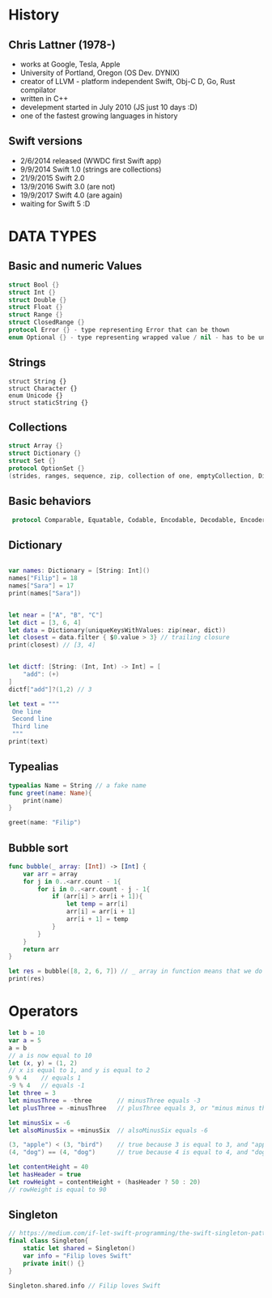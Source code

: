 # History
## Chris Lattner (1978-)
*  works at Google, Tesla, Apple
* University of Portland, Oregon (OS Dev. DYNIX)
* creator of LLVM - platform independent Swift, Obj-C D, Go, Rust compilator
* written in C++
* develepment started in July 2010 (JS just 10 days :D)
* one of the fastest growing languages in history

## Swift versions
* 2/6/2014 released (WWDC first Swift app)
* 9/9/2014 Swift 1.0 (strings are collections)
* 21/9/2015 Swift 2.0
* 13/9/2016 Swift 3.0 (are not)
* 19/9/2017 Swift 4.0 (are again)
* waiting for Swift 5 :D

# DATA TYPES

## Basic and numeric Values
```swift
struct Bool {}
struct Int {}
struct Double {}
struct Float {}
struct Range {}
struct ClosedRange {}
protocol Error {} - type representing Error that can be thown
enum Optional {} - type representing wrapped value / nil - has to be unwrapped
```

## Strings
```
struct String {}
struct Character {}
enum Unicode {}
struct staticString {}
```

## Collections
```swift
struct Array {}
struct Dictionary {}
struct Set {}
protocol OptionSet {}
(strides, ranges, sequence, zip, collection of one, emptyCollection, DictionaryLiteral
```



## Basic behaviors
```swift
 protocol Comparable, Equatable, Codable, Encodable, Decodable, Encoder, Decoder, Expressable by Array literal
```




## Dictionary


```swift

var names: Dictionary = [String: Int]()
names["Filip"] = 18
names["Sara"] = 17
print(names["Sara"])


let near = ["A", "B", "C"]
let dict = [3, 6, 4]
let data = Dictionary(uniqueKeysWithValues: zip(near, dict))
let closest = data.filter { $0.value > 3} // trailing closure
print(closest) // [3, 4]


let dictf: [String: (Int, Int) -> Int] = [
    "add": (+)
]
dictf["add"]?(1,2) // 3


```


```swift
let text = """
 One line
 Second line
 Third line
 """
print(text)
```


## Typealias
```swift
typealias Name = String // a fake name
func greet(name: Name){
    print(name)
}

greet(name: "Filip")
```


## Bubble sort
```swift
func bubble(_ array: [Int]) -> [Int] {
    var arr = array
    for j in 0..<arr.count - 1{
        for i in 0..<arr.count - j - 1{
            if (arr[i] > arr[i + 1]){
                let temp = arr[i]
                arr[i] = arr[i + 1]
                arr[i + 1] = temp
            }
        }
    }
    return arr
}

let res = bubble([8, 2, 6, 7]) // _ array in function means that we do not have to specify label
print(res)
```



# Operators
```swift
let b = 10
var a = 5
a = b
// a is now equal to 10
let (x, y) = (1, 2)
// x is equal to 1, and y is equal to 2
9 % 4    // equals 1
-9 % 4   // equals -1
let three = 3
let minusThree = -three       // minusThree equals -3
let plusThree = -minusThree   // plusThree equals 3, or "minus minus three"

let minusSix = -6
let alsoMinusSix = +minusSix  // alsoMinusSix equals -6

(3, "apple") < (3, "bird")    // true because 3 is equal to 3, and "apple" is less than "bird"
(4, "dog") == (4, "dog")      // true because 4 is equal to 4, and "dog" is equal to "dog"

let contentHeight = 40
let hasHeader = true
let rowHeight = contentHeight + (hasHeader ? 50 : 20)
// rowHeight is equal to 90
```

## Singleton
```swift
// https://medium.com/if-let-swift-programming/the-swift-singleton-pattern-442124479b19
final class Singleton{
    static let shared = Singleton()
    var info = "Filip loves Swift"
    private init() {}
}

Singleton.shared.info // Filip loves Swift
```

